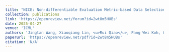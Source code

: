 ```yaml
---
title: "NICE: Non-differentiable Evaluation Metric-based Data Selection for Instruction Tuning"
collection: publications
link: 'https://openreview.net/forum?id=2wt8m5HUBs'
date: 2025-04-27
venue: 'ICML'
authors: 'Jingtan Wang, Xiaoqiang Lin, <u>Rui Qiao</u>, Pang Wei Koh, Chuan-Sheng Foo, Bryan Kian Hsiang Low'
paperurl: 'https://openreview.net/pdf?id=2wt8m5HUBs'
citation: 'N/A'
---
```


